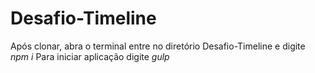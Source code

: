# Desafio-Timeline

Após clonar, abra o terminal entre no diretório Desafio-Timeline e digite *npm i*
Para iniciar aplicação digite *gulp*
